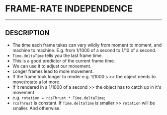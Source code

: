 # FRAME-RATE INDEPENDENCE


---


## DESCRIPTION

- The time each frame takes can vary wildly from moment to moment, and machine to machine. E.g. from 1/1000 of a second to 1/10 of a second.
- `Time.deltaTime` tells you the last frame time.
- This is a good predictor of the current frame time.
- We can use it to adjust our movement.
- Longer frames lead to more movement.
- If the frame took longer to render e.g. 1/1000 s >> the object needs to move/rotate a lot more.
- If it rendered in a 1/1000 of a second >> the object has to catch up in it's movement
- e.g. `rotation = rcsThrust * Time.deltaTime`;
- `rcsThrust` is constant. If `Time.deltaTime` is smaller >> `rotation` will be smaller. And otherwise.